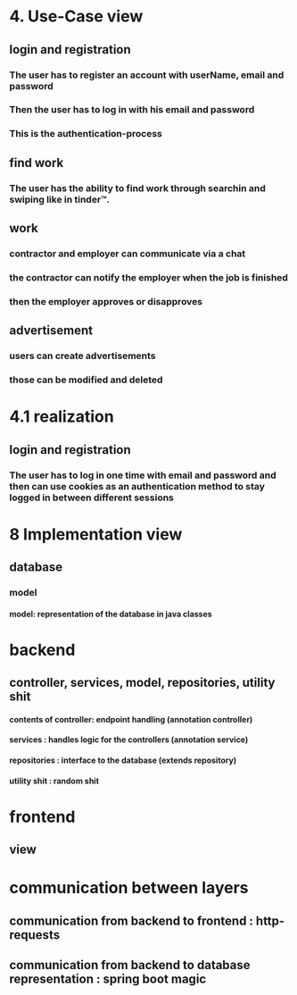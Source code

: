 # 4. Use-Case view

## login and registration
### The user has to register an account with userName, email and password
### Then the user has to log in with his email and password
### This is the authentication-process

## find work
### The user has the ability to find work through searchin and swiping like in tinder™.

## work
### contractor and employer can communicate via a chat
### the contractor can notify the employer when the job is finished
### then the employer approves or disapproves

## advertisement
### users can create advertisements
### those can be modified and deleted


# 4.1 realization

## login and registration
### The user has to log in one time with email and password and then can use cookies as an authentication method to stay logged in between different sessions


# 8 Implementation view

## database
### model
#### model: representation of the database in java classes

# backend
## controller, services, model, repositories, utility shit
#### contents of controller: endpoint handling (annotation controller)
#### services : handles logic for the controllers (annotation service)
#### repositories : interface to the database (extends repository)
#### utility shit : random shit


# frontend
## view

# communication between layers
## communication from backend to frontend : http-requests
## communication from backend to database representation : spring boot magic
